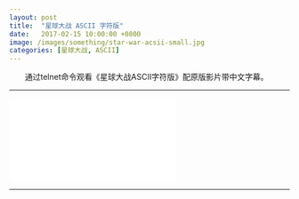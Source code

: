 ```yaml
---
layout: post
title:  "星球大战 ASCII 字符版"
date:   2017-02-15 10:00:00 +0800
image: /images/something/star-war-acsii-small.jpg
categories: [星球大战, ASCII]
---
```


　　通过telnet命令观看《星球大战ASCII字符版》配原版影片带中文字幕。

------

<iframe src="//player.bilibili.com/player.html?bvid=BV1CL411D7TK&page=1" scrolling="no" border="0" frameborder="no" framespacing="0" allowfullscreen="true"> </iframe>

------
